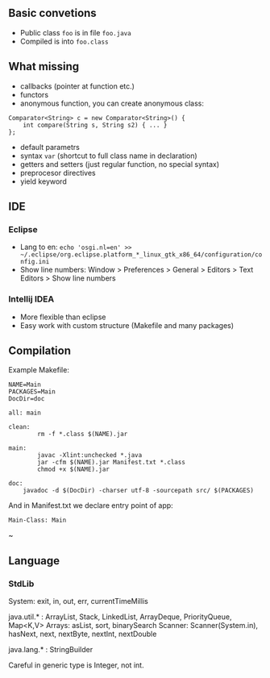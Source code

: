 
## Basic convetions

* Public class `foo` is in file `foo.java`
* Compiled is into `foo.class`

## What missing

* callbacks (pointer at function etc.)
* functors
* anonymous function, you can create anonymous class:

```
Comparator<String> c = new Comparator<String>() {
    int compare(String s, String s2) { ... }
};
```
* default parametrs
* syntax `var` (shortcut to full class name in declaration)
* getters and setters (just regular function, no special syntax)
* preprocesor directives
* yield keyword

## IDE

### Eclipse

* Lang to en: `echo 'osgi.nl=en' >> ~/.eclipse/org.eclipse.platform_*_linux_gtk_x86_64/configuration/config.ini`
* Show line numbers: Window > Preferences > General > Editors > Text Editors > Show line numbers

### Intellij IDEA

* More flexible than eclipse
* Easy work with custom structure (Makefile and many packages)

## Compilation
Example Makefile:

```
NAME=Main
PACKAGES=Main
DocDir=doc

all: main

clean:
        rm -f *.class $(NAME).jar

main:
        javac -Xlint:unchecked *.java
        jar -cfm $(NAME).jar Manifest.txt *.class
        chmod +x $(NAME).jar

doc:
	javadoc -d $(DocDir) -charser utf-8 -sourcepath src/ $(PACKAGES)
```
And in Manifest.txt we declare entry point of app:
```
Main-Class: Main
```
~                                

## Language

### StdLib
System: exit, in, out, err, currentTimeMillis

java.util.* : 
	ArrayList<T>, Stack<T>, LinkedList<T>, ArrayDeque<T>, PriorityQueue<E>, Map<K,V>
	Arrays: asList<T>, sort, binarySearch
	Scanner: Scanner(System.in), hasNext, next, nextByte, nextInt, nextDouble

java.lang.* :
	StringBuilder

Careful in generic type is Integer, not int.
